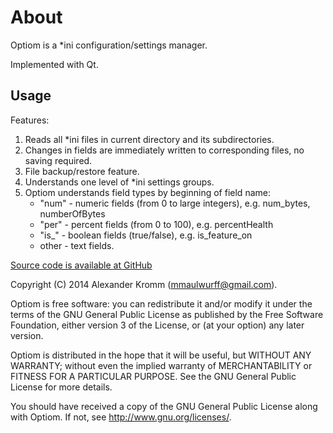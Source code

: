 About
=====

Optiom is a *ini configuration/settings manager.

Implemented with Qt.

Usage
-----

Features:
1. Reads all *ini files in current directory and its subdirectories.
2. Changes in fields are immediately written to corresponding files, no saving required.
3. File backup/restore feature.
4. Understands one level of *ini settings groups.
5. Optiom understands field types by beginning of field name:
    - "num" - numeric fields (from 0 to large integers), e.g. num_bytes, numberOfBytes
    - "per" - percent fields (from 0 to 100), e.g. percentHealth
    - "is_" - boolean fields (true/false), e.g. is_feature_on
    - other - text fields.

[Source code is available at GitHub](https://github.com/mmaulwurff/Optiom)

Copyright (C) 2014 Alexander Kromm (mmaulwurff@gmail.com).

Optiom is free software: you can redistribute it and/or modify it under the
terms of the GNU General Public License as published by the Free Software
Foundation, either version 3 of the License, or (at your option) any later
version.

Optiom is distributed in the hope that it will be useful, but WITHOUT ANY
WARRANTY; without even the implied warranty of MERCHANTABILITY or FITNESS FOR
A PARTICULAR PURPOSE. See the GNU General Public License for more details.

You should have received a copy of the GNU General Public License along with
Optiom. If not, see <http://www.gnu.org/licenses/>.
